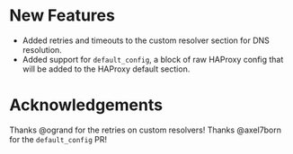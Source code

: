 # New Features

- Added retries and timeouts to the custom resolver section for DNS resolution.
- Added support for `default_config`, a block of raw HAProxy config that will be added to the HAProxy default section.

# Acknowledgements

Thanks @ogrand for the retries on custom resolvers!
Thanks @axel7born for the `default_config` PR!

